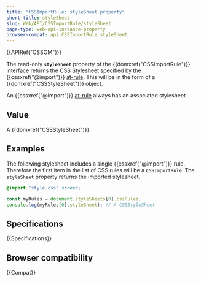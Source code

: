 ```yaml
---
title: "CSSImportRule: styleSheet property"
short-title: styleSheet
slug: Web/API/CSSImportRule/styleSheet
page-type: web-api-instance-property
browser-compat: api.CSSImportRule.styleSheet
---
```


{{APIRef("CSSOM")}}

The read-only **`styleSheet`** property of the
{{domxref("CSSImportRule")}} interface returns the CSS Stylesheet specified by the
{{cssxref("@import")}} [at-rule](/en-US/docs/Web/CSS/CSS_syntax/At-rule). This will be
in the form of a {{domxref("CSSStyleSheet")}} object.

An {{cssxref("@import")}} [at-rule](/en-US/docs/Web/CSS/CSS_syntax/At-rule) always has
an associated stylesheet.

## Value

A {{domxref("CSSStyleSheet")}}.

## Examples

The following stylesheet includes a single {{cssxref("@import")}} rule. Therefore the
first item in the list of CSS rules will be a `CSSImportRule`. The
`styleSheet` property returns the imported stylesheet.

```css
@import "style.css" screen;
```

```js
const myRules = document.styleSheets[0].cssRules;
console.log(myRules[0].styleSheet); // A CSSStyleSheet
```

## Specifications

{{Specifications}}

## Browser compatibility

{{Compat}}
